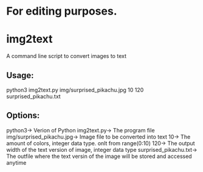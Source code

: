 # For editing purposes.

# img2text
A command line script to convert images to text 

## Usage:
python3 img2text.py img/surprised_pikachu.jpg 10 120 surprised_pikachu.txt

## Options:
python3-> Verion of Python
img2text.py-> The program file
img/surprised_pikachu.jpg-> Image file to be converted into text
10-> The amount of colors, integer data type. onlt from range(0:10)
120-> The output width of the text version of image, integer data type
surprised_pikachu.txt-> The outfile where the text versin of the image will be stored and accessed anytime
